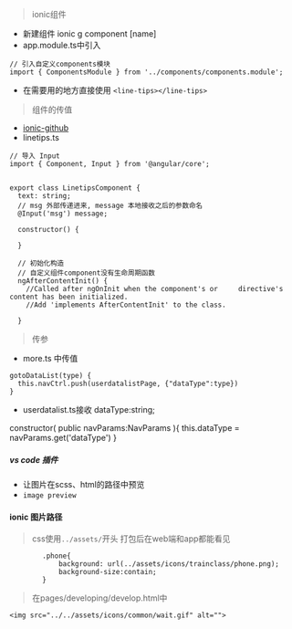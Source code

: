 > ionic组件

- 新建组件 ionic g component [name]
- app.module.ts中引入

```
// 引入自定义components模块
import { ComponentsModule } from '../components/components.module';
```
- 在需要用的地方直接使用 `<line-tips></line-tips>`

> 组件的传值

- [ionic-github](https//github.com/ionic-team/ionic)
- linetips.ts

```
// 导入 Input
import { Component, Input } from '@angular/core';


export class LinetipsComponent {
  text: string;
  // msg 外部传递进来, message 本地接收之后的参数命名
  @Input('msg') message;

  constructor() {

  }
  
  // 初始化构造
  // 自定义组件component没有生命周期函数
  ngAfterContentInit() {
    //Called after ngOnInit when the component's or     directive's content has been initialized.
    //Add 'implements AfterContentInit' to the class.
    
  }
```

> 传参

- more.ts 中传值

```
gotoDataList(type) {
  this.navCtrl.push(userdatalistPage, {"dataType":type})
}
```
- userdatalist.ts接收
dataType:string;

constructor(
  public navParams:NavParams
){
  this.dataType = navParams.get('dataType')
}

##### vs code 插件
- 让图片在scss、html的路径中预览
- `image preview`

#### ionic 图片路径
> css使用`../assets/`开头 打包后在web端和app都能看见

```
        .phone{
            background: url(../assets/icons/trainclass/phone.png);
            background-size:contain;   
        }
```

> 在pages/developing/develop.html中

```
<img src="../../assets/icons/common/wait.gif" alt="">
```

